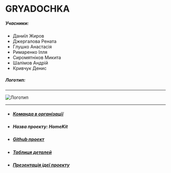# GRYADOCHKA
##### **Учасники**: 
 - Даниїл Жиров
 - Джергалова Рената
 - Глушко Анастасія
 - Римаренко Ілля
 - Сиромятніков Микита
 - Шалімов Андрій
 - Кривчук Денис
##### **Логотип**:
****
![Логотип](https://lh3.googleusercontent.com/fLTjaGl4kekqlvDJS-KoL0qCEplNhMa2XbAD-RMgQ2qB4AeGIqgMLFFc-2NtpHjz9wKmUjapPvygz-jokPWFqnKDNz58h4fbG4YHNesVmhjd_cnXLD-CEMOKvCPHj9aH_snAa3bZSwisAYLjj8y8xVfElJU7xTNiOeI0ZtrQQyaKk_FXVAudV3y_2fI3E3dwwjNxpEvJIfOuiem3ZOF-NXi5lFkGLqPAlo6VqNuuQ0MWxlbgYCGVN1aPmOUrQGXJHF2CGb3lRlvo7jFvB2B-HjP8-TrQcnlh887UeIk3cmUI2wWzfx73XVsL52Qml_U4STz0uLqOSNmY3ydznaTfwJEdePUFfUIK1s-F7EUis-jFVJEjMdQz9ddD0PUS81O9woqqVXScqbYET7obUpEkCVEt5ONlbvMlFg3hz0_QJtL48cP1yDIUhIL6O4-sL7rHckL0rremBTg6kEtbvKHpHQfWdWIBcAhaxGyGvNw0MQIAuBs9G4YZfvvsx6JAhB36l8VNvT-qD-iVW9bNeIct3CFDBX5UmsVmp0Z5mJW76ebxPHas2WeqsajlSWQV9tyaoIE0Fa87fdeEOTK8JgegK9HKu3pGUKbkT11uSqotl9kYWXGRpqjxsMKF65P8v66BK-e0sWLuG-jHQTOWSP2sYwd8Nv76Gwo3d77LhAq4a0c3t620T2ChxTEt-HKmAhi27XRfSa9dLi7tPvqvrgKkdMY-5A=s230-no)
****
- ##### [**Команда в організації**](https://github.com/orgs/progbase/teams/gryadochka)
- ##### **Назва проекту**:  HomeKit 
- ##### [**Github проект**](https://github.com/orgs/progbase/projects/6)
- ##### [**Таблиця деталей**]()
- ##### [**Презентація ідеї проекту**]()

